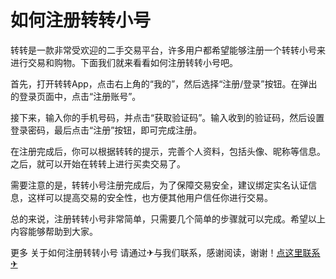 # 如何注册转转小号

转转是一款非常受欢迎的二手交易平台，许多用户都希望能够注册一个转转小号来进行交易和购物。下面我们就来看看如何注册转转小号吧。

首先，打开转转App，点击右上角的“我的”，然后选择“注册/登录”按钮。在弹出的登录页面中，点击“注册账号”。

接下来，输入你的手机号码，并点击“获取验证码”。输入收到的验证码，然后设置登录密码，最后点击“注册”按钮，即可完成注册。

在注册完成后，你可以根据转转的提示，完善个人资料，包括头像、昵称等信息。之后，就可以开始在转转上进行买卖交易了。

需要注意的是，转转小号注册完成后，为了保障交易安全，建议绑定实名认证信息，这样可以提高交易的安全性，也方便其他用户信任你进行交易。

总的来说，注册转转小号非常简单，只需要几个简单的步骤就可以完成。希望以上内容能够帮助到大家。

更多 关于如何注册转转小号 请通过✈与我们联系，感谢阅读，谢谢！[点这里联系✈](https://b.k02.cc)